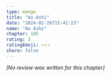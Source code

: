 ```yaml
---
type: manga
title: "Ao Ashi"
date: "2024-02-26T15:41:23"
name: "Ao Ashi"
chapter: 105
rating: 3
ratingEmoji: ⭐️⭐️⭐️
share: false
---
```


*[No review was written for this chapter]*
